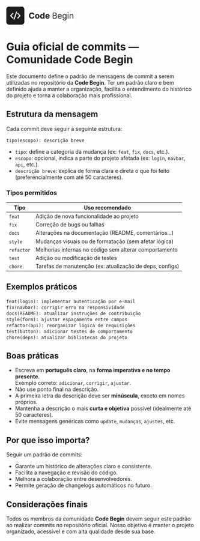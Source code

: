 <p align="left">
  <img src="./src/assets/images/logo-dark.svg" alt="Logo | Code Begin" width="180">
</p>


# Guia oficial de commits — Comunidade Code Begin

Este documento define o padrão de mensagens de commit a serem utilizadas no repositório da **Code Begin**. Ter um padrão claro e bem definido ajuda a manter a organização, facilita o entendimento do histórico do projeto e torna a colaboração mais profissional.

## Estrutura da mensagem

Cada commit deve seguir a seguinte estrutura:

```
tipo(escopo): descrição breve
```

- `tipo`: define a categoria da mudança (ex: `feat`, `fix`, `docs`, etc.).
- `escopo`: opcional, indica a parte do projeto afetada (ex: `login`, `navbar`, `api`, etc.).
- `descrição breve`: explica de forma clara e direta o que foi feito (preferencialmente com até 50 caracteres).

### Tipos permitidos

| Tipo      | Uso recomendado                                     |
|-----------|-----------------------------------------------------|
| `feat`    | Adição de nova funcionalidade ao projeto            |
| `fix`     | Correção de bugs ou falhas                          |
| `docs`    | Alterações na documentação (README, comentários...) |
| `style`   | Mudanças visuais ou de formatação (sem afetar lógica) |
| `refactor`| Melhorias internas no código sem alterar comportamento |
| `test`    | Adição ou modificação de testes                     |
| `chore`   | Tarefas de manutenção (ex: atualização de deps, configs) |

## Exemplos práticos

```
feat(login): implementar autenticação por e-mail
fix(navbar): corrigir erro na responsividade
docs(README): atualizar instruções de contribuição
style(form): ajustar espaçamento entre campos
refactor(api): reorganizar lógica de requisições
test(button): adicionar testes de comportamento
chore(deps): atualizar bibliotecas do projeto
```

## Boas práticas

- Escreva em **português claro**, na **forma imperativa e no tempo presente**.  
  Exemplo correto: `adicionar`, `corrigir`, `ajustar`.  
- Não use ponto final na descrição.
- A primeira letra da descrição deve ser **minúscula**, exceto em nomes próprios.
- Mantenha a descrição o mais **curta e objetiva** possível (idealmente até 50 caracteres).
- Evite mensagens genéricas como `update`, `mudanças`, `ajustes`, etc.

## Por que isso importa?

Seguir um padrão de commits:

- Garante um histórico de alterações claro e consistente.
- Facilita a navegação e revisão do código.
- Melhora a colaboração entre desenvolvedores.
- Permite geração de changelogs automáticos no futuro.

## Considerações finais

Todos os membros da comunidade **Code Begin** devem seguir este padrão ao realizar commits no repositório oficial. Nosso objetivo é manter o projeto organizado, acessível e com alta qualidade desde sua base.
